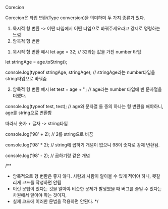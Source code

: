 Corecion

Corecion은 타입 변환(Type conversion)을 의미하며 두 가지 종류가 있다.

1. 묵시적 형 변환 -> 어떤 타입에서 어떤 타입으로 바꿔주세요라고 강제로 명령하는 느낌
2. 암묵적 형 변환

1) 묵시적 형 변환 예시
let age = 32; // 32라는 값을 가진 number 타입

let stringAge = age.toString();

console.log(typeof stringAge, stringAge); // stringAge라는 number타입을 string타입으로 바꿔줌

2) 암묵적 형 변환 예시
let test = age + ''; // age라는 number 타입에 빈 문자열을 더했다.

console.log(typeof test, test); // age와 문자열 둘 중의 하나는 형 변환을 해야하니, age를 string으로 변환함

따라서 숫자 + 글자 -> string타입

console.log('98' + 2);
// 2를 string으로 바꿈

console.log('98' * 2); 
// string에 곱하기 개념이 없으니 98이 숫자로 강제 변환됨.

console.log('98' - 2);
// 곱하기랑 같은 개념

/**
 * 암묵적으로 형 변환은 좋지 않다. 사람과 사람이 알아볼 수 있게 적어야 하니, 헷갈리게 코드를 작성하면 안됨
 * 이런 문법이 있다는 것을 알아야 비슷한 문제가 발생했을 때 버그를 줄일 수 있다는 차원에서 알아야 하는 것이지,
 * 실제 코드에 이러한 문법을 적용하면 안된다.
 */
